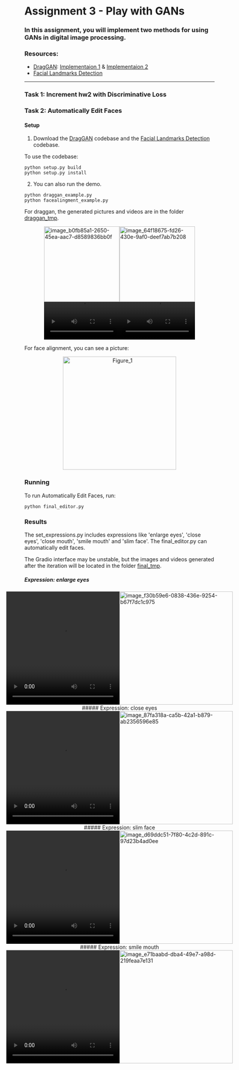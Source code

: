 # Assignment 3 - Play with GANs

### In this assignment, you will implement two methods for using GANs in digital image processing.

### Resources:
- [DragGAN](https://vcai.mpi-inf.mpg.de/projects/DragGAN/): [Implementaion 1](https://github.com/XingangPan/DragGAN) & [Implementaion 2](https://github.com/OpenGVLab/DragGAN)
- [Facial Landmarks Detection](https://github.com/1adrianb/face-alignment)

---
### Task 1: Increment hw2 with Discriminative Loss



### Task 2: Automatically Edit Faces


#### Setup
1. Download the [DragGAN](https://github.com/OpenGVLab/DragGAN) codebase and the [Facial Landmarks Detection](https://github.com/1adrianb/face-alignment) codebase. 

To use the codebase:
```setup
python setup.py build
python setup.py install
```

2. You can also run the demo.
```demo
python draggan_example.py
python facealingment_example.py
```
For draggan, the generated pictures and videos are in the folder [draggan_tmp](https://github.com/GrowLaugh/zuoye/tree/main/03_PlayWithGANs/Automatically%20Edit%20Faces/draggan_tmp).
<div style="display: flex; justify-content: center; align-items: center;">
    <img src="https://github.com/user-attachments/assets/ff3b99e5-6cbd-450e-a0d5-62e6b625651e" alt="image_b0fb85a1-2650-45ea-aac7-d8589836bb0f" style="width: 200px;">
    <img src="https://github.com/user-attachments/assets/10f007a7-056c-411a-aaba-2d06a9b2390b" alt="image_64f18675-fd26-430e-9af0-deef7ab7b208" style="width: 200px;">
</div>

<div style="display: flex; justify-content: center; align-items: center;">
    <video controls width="200" src="https://github.com/user-attachments/assets/85767f85-1748-4def-badd-164834f69837">Your browser does not support the video tag.</video>
    <video controls width="200" src="https://github.com/user-attachments/assets/9fc342b2-267b-45c5-90bb-46b489525da6">Your browser does not support the video tag.</video>
</div>


For face alignment, you can see a picture:
<div style="text-align: center;">
    <img src="https://github.com/user-attachments/assets/f2cf0b5b-6eca-4864-9d99-5fd6c6b76938" alt="Figure_1" style="width: 300px;">
</div>

### Running

To run Automatically Edit Faces, run:

```
python final_editor.py
```

### Results 

The set_expressions.py includes expressions like 'enlarge eyes', 'close eyes', 'close mouth', 'smile mouth' and 'slim face'. The final_editor.py can automatically edit faces.

The Gradio interface may be unstable, but the images and videos generated after the iteration will be located in the folder [final_tmp](https://github.com/GrowLaugh/zuoye/tree/main/03_PlayWithGANs/Automatically%20Edit%20Faces/final_tmp).



##### Expression: enlarge eyes
<div style="display: flex; flex-direction: column; align-items: center;">
    <!-- 第一行 -->
    <div style="display: flex; justify-content: center; width: 100%;">
        <video controls width="300" src="https://github.com/user-attachments/assets/52f2c7bd-127b-4573-9e82-06e42706028d">Your browser does not support the video tag.</video>
        <img src="https://github.com/user-attachments/assets/68a4fdf0-fe33-45dc-bf5e-0b69aac98de7" alt="image_f30b59e6-0838-436e-9254-b67f7dc1c975" style="width: 300px;">
    </div>
##### Expression: close eyes       
    <!-- 第二行 -->
    <div style="display: flex; justify-content: center; width: 100%;">
        <video controls width="300" src="https://github.com/user-attachments/assets/02ad8cf3-5f7c-4ace-ad8a-af0bfb6e0975">Your browser does not support the video tag.</video>
        <img src="https://github.com/user-attachments/assets/a5025c45-69db-4052-a4a3-dd87bbdf1a98" alt="image_87fa318a-ca5b-42a1-b879-ab2356596e85" style="width: 300px;">
    </div>
##### Expression: slim face     
    <!-- 第三行 -->
    <div style="display: flex; justify-content: center; width: 100%;">
        <video controls width="300" src="https://github.com/user-attachments/assets/59b16d37-725c-4f79-91e5-bfea91682c4e">Your browser does not support the video tag.</video>
        <img src="https://github.com/user-attachments/assets/6655d524-7e58-4f5d-b4fa-c577571bf783" alt="image_d69ddc51-7f80-4c2d-891c-97d23b4ad0ee" style="width: 300px;">
    </div>
##### Expression: smile mouth  
    <!-- 第四行 -->
    <div style="display: flex; justify-content: center; width: 100%;">
        <video controls width="300" src="https://github.com/user-attachments/assets/ac147e79-6b6f-4ebb-af87-64434f93475e">Your browser does not support the video tag.</video>
        <img src="https://github.com/user-attachments/assets/cdecfe89-2b6c-469f-a0a9-320e6774692d" alt="image_e71baabd-dba4-49e7-a98d-219feaa7e131" style="width: 300px;">
    </div>


